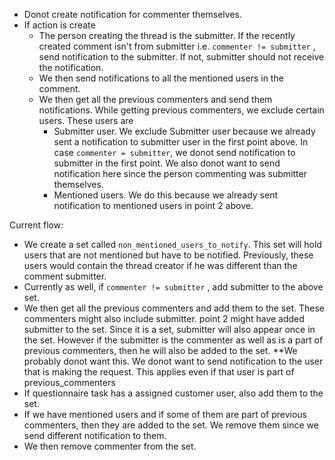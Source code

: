 

- Donot create notification for commenter themselves.
- If action is create
	-  The person creating the thread is the submitter. If the recently created comment isn't from submitter i.e. `commenter != submitter` , send notification to the submitter. If not, submitter should not receive the notification.
	- We then send notifications to all the mentioned users in the comment.
	- We then get all the previous commenters and send them notifications. While getting previous commenters, we exclude certain users. These users are 
		- Submitter user. We exclude Submitter user because we already sent a notification to submitter user in the first point above. In case `commenter = submitter`, we donot send notification to submitter in the first point. We also donot want to send notification here since the person commenting was submitter themselves.
		- Mentioned users. We do this because we already sent notification to mentioned users in point 2 above.


Current flow:

- We create a set called `non_mentioned_users_to_notify`. This set will hold users that are not mentioned but have to be notified. Previously, these users would contain the thread creator if he was different than the comment submitter. 
- Currently as well, if `commenter != submitter` , add submitter to the above set. 
- We then get all the previous commenters and add them to the set. These commenters might also include submitter. point 2 might have added submitter to the set. Since it is a set, submitter will also appear once in the set. However if the submitter is the commenter as well as is a part of previous commenters, then he will also be added to the set. **We probably donot want this. We donot want to send notification to the user that is making the request. This applies even if that user is part of previous_commenters
- If questionnaire task has a assigned customer user, also add them to the set.
- If we have mentioned users and if some of them are part of previous commenters, then they are added to the set. We remove them since we send different notification to them. 
- We then remove commenter from the set.